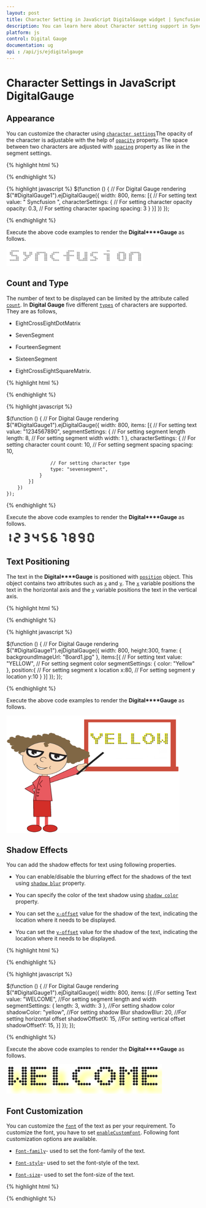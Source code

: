 ```yaml
---
layout: post
title: Character Setting in JavaScript DigitalGauge widget | Syncfusion
description: You can learn here about Character setting support in Syncfusion JavaScript DigitalGauge control and more details.
platform: js
control: Digital Gauge
documentation: ug
api : /api/js/ejdigitalgauge
---
```


# Character Settings in JavaScript DigitalGauge

## Appearance

You can customize the character using [`character settings`](../api/ejdigitalgauge#members:items-charactersettings)The opacity of the character is adjustable with the help of [`opacity`](../api/ejdigitalgauge#members:items-charactersettings-opacity) property. The space between two characters are adjusted with [`spacing`](../api/ejdigitalgauge#members:items-charactersettings-spacing) property as like in the segment settings.

{% highlight html %}

<div id="DigitalGauge1"></div>

{% endhighlight %}

{% highlight javascript %}
  $(function () {
        // For Digital Gauge rendering
        $("#DigitalGauge1").ejDigitalGauge({
            width: 800,
            items: [{
                // For setting text
                value: " Syncfusion ",
                characterSettings: {
                    // For setting character opacity
                    opacity: 0.3,
                    // For setting character spacing
                    spacing: 3
                }
            }]
        })
    });

{% endhighlight %}

Execute the above code examples to render the **Digital****Gauge** as follows.

![Appearance using DigitalGauge in JavaScript](Character-Settings_images/Character-Settings_img1.png)

## Count and Type

The number of text to be displayed can be limited by the attribute called [`count`](../api/ejdigitalgauge#members:items-charactersettings-count). In **Digital Gauge** five different [`types`](../api/ejdigitalgauge#members:items-charactersettings-types) of characters are supported. They are as follows, 

  * EightCrossEightDotMatrix

  * SevenSegment

  * FourteenSegment

  * SixteenSegment 

  * EightCrossEightSquareMatrix.


{% highlight html %}

<div id="DigitalGauge1"></div>

{% endhighlight %}

{% highlight javascript %}

  $(function () {
        // For Digital Gauge rendering
        $("#DigitalGauge1").ejDigitalGauge({
            width: 800,
            items: [{
                // For setting text
                value: "1234567890",
                segmentSettings: {
                    // For setting segment length
                    length: 8,
                    // For setting segment width
                    width: 1
                },
                characterSettings: {
                    // For setting character count
                    count: 10,
                    // For setting segment spacing
                    spacing: 10,

                    // For setting character type
                    type: "sevensegment",
                }
            }]
        })
    });


{% endhighlight %}

Execute the above code examples to render the **Digital****Gauge** as follows.

![Count and Type using DigitalGauge in JavaScript](Character-Settings_images/Character-Settings_img2.png)

## Text Positioning

The text in the **Digital****Gauge** is positioned with [`position`](../api/ejdigitalgauge#members:items-position) object. This object contains two attributes such as [`x`](../api/ejdigitalgauge#members:items-position-x) and [`y`](../api/ejdigitalgauge#members:items-position-y). The [`x`](../api/ejdigitalgauge#members:items-position-x) variable positions the text in the horizontal axis and the [`y`](../api/ejdigitalgauge#members:items-position-y) variable positions the text in the vertical axis.

{% highlight html %}

<div id="DigitalGauge1"></div>

{% endhighlight %}

{% highlight javascript %}

  $(function () {
        // For Digital Gauge rendering
        $("#DigitalGauge1").ejDigitalGauge({
            width: 800,
            height:300,
            frame: {
                backgroundImageUrl: "Board1.jpg"
            },
            items:[{
                // For setting text
                value: "YELLOW",
                // For setting segment color
                segmentSettings: { color: "Yellow" },
                position:{
                    // For setting segment x location
                    x:80,
                    // For setting segment y location
                    y:10
                }
            }]
        });
    });


{% endhighlight %}

Execute the above code examples to render the **Digital****Gauge** as follows.


![Text Positioning using DigitalGauge in JavaScript](Character-Settings_images/Character-Settings_img3.png)

## Shadow Effects

You can add the shadow effects for text using following properties.

* You can enable/disable the blurring effect for the shadows of the text using [`shadow blur`](../api/ejdigitalgauge#members:items-shadowblur) property.

* You can specify the color of the text shadow using [`shadow color`](../api/ejdigitalgauge#members:items-shadowcolor) property.

* You can set the [`x-offset`](../api/ejdigitalgauge#members:items-shadowoffsetx) value for the shadow of the text, indicating the location where it needs to be displayed.

* You can set the [`y-offset`](../api/ejdigitalgauge#members:items-shadowoffsety) value for the shadow of the text, indicating the location where it needs to be displayed.

{% highlight html %}

<div id="DigitalGauge1"></div>

{% endhighlight %}

{% highlight javascript %}

 $(function () {
        // For Digital Gauge rendering
        $("#DigitalGauge1").ejDigitalGauge({
            width: 800,
            items: [{
                //For setting Text
                value: "WELCOME",
                //For setting segment length and width
                segmentSettings: {
                    length: 3,
                    width: 3
                },
                //For setting shadow color
                shadowColor: "yellow",
                //For setting shadow Blur
                shadowBlur: 20,
                //For setting horizontal offset
                shadowOffsetX: 15,
                //For setting vertical offset
                shadowOffsetY: 15,
            }]
        });
    });

{% endhighlight %}

Execute the above code examples to render the **Digital****Gauge** as follows.

![Shadow Effects using DigitalGauge in JavaScript](Character-Settings_images/Character-Settings_img4.png)

## Font Customization

You can customize the [`font`](../api/ejdigitalgauge#members:items-font) of the text as per your requirement. To customize the font, you have to set [`enableCustomFont`](../api/ejdigitalgauge#members:enablecustomfont). Following font customization options are available.

* [`Font-family`](../api/ejdigitalgauge#members:items-font-fontfamily)- used to set the font-family of the text.

* [`Font-style`](../api/ejdigitalgauge#members:items-font-fontstyle)- used to set the font-style of the text.

* [`Font-size`](../api/ejdigitalgauge#members:items-font-size)- used to set the font-size of the text.

{% highlight html %}

<div id="DigitalCore"></div> 
 
<script>
$("#DigitalCore").ejDigitalGauge({items: [{enableCustomFont: true ,font: { fontFamily: "Segou", fontStyle: "bold", size: "18px"}}]});
</script>

{% endhighlight %}
